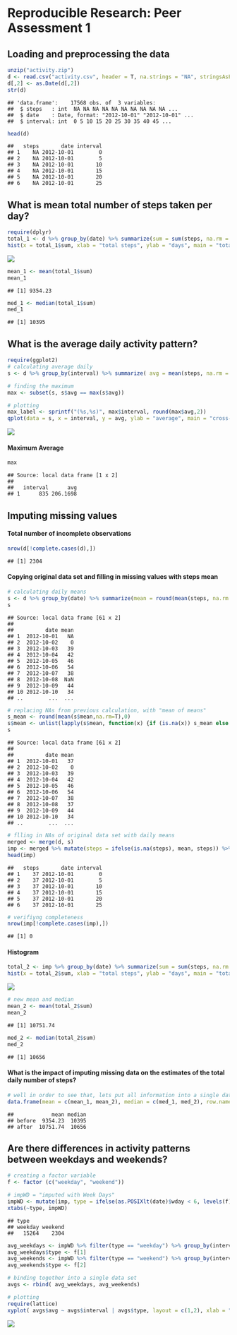 # Reproducible Research: Peer Assessment 1


## Loading and preprocessing the data

```r
unzip("activity.zip")
d <- read.csv("activity.csv", header = T, na.strings = "NA", stringsAsFactor = F)
d[,2] <- as.Date(d[,2])
str(d)
```

```
## 'data.frame':	17568 obs. of  3 variables:
##  $ steps   : int  NA NA NA NA NA NA NA NA NA NA ...
##  $ date    : Date, format: "2012-10-01" "2012-10-01" ...
##  $ interval: int  0 5 10 15 20 25 30 35 40 45 ...
```

```r
head(d)
```

```
##   steps       date interval
## 1    NA 2012-10-01        0
## 2    NA 2012-10-01        5
## 3    NA 2012-10-01       10
## 4    NA 2012-10-01       15
## 5    NA 2012-10-01       20
## 6    NA 2012-10-01       25
```

## What is mean total number of steps taken per day?

```r
require(dplyr)
total_1 <- d %>% group_by(date) %>% summarize(sum = sum(steps, na.rm = T))
hist(x = total_1$sum, xlab = "total steps", ylab = "days", main = "total steps per day")
```

![](PA1_template_files/figure-html/unnamed-chunk-2-1.png) 

```r
mean_1 <- mean(total_1$sum)
mean_1
```

```
## [1] 9354.23
```

```r
med_1 <- median(total_1$sum)
med_1
```

```
## [1] 10395
```

## What is the average daily activity pattern?

```r
require(ggplot2)
# calculating average daily
s <- d %>% group_by(interval) %>% summarize( avg = mean(steps, na.rm = T)) 

# finding the maximum
max <- subset(s, s$avg == max(s$avg))

# plotting
max_label <- sprintf("(%s,%s)", max$interval, round(max$avg,2))
qplot(data = s, x = interval, y = avg, ylab = "average", main = "cross-day interval average") + geom_line() + geom_point(data=max, aes(x=interval, y=avg), colour="red", size=3) + annotate("text", max$interval + 200, max$avg, label = max_label, color = "red", size = 4)
```

![](PA1_template_files/figure-html/unnamed-chunk-3-1.png) 

#### Maximum Average 

```r
max
```

```
## Source: local data frame [1 x 2]
## 
##   interval      avg
## 1      835 206.1698
```


## Imputing missing values
#### Total number of incomplete observations

```r
nrow(d[!complete.cases(d),])
```

```
## [1] 2304
```

#### Copying original data set and filling in missing values with steps mean

```r
# calculating daily means
s <- d %>% group_by(date) %>% summarize(mean = round(mean(steps, na.rm = T),0))
s
```

```
## Source: local data frame [61 x 2]
## 
##          date mean
## 1  2012-10-01   NA
## 2  2012-10-02    0
## 3  2012-10-03   39
## 4  2012-10-04   42
## 5  2012-10-05   46
## 6  2012-10-06   54
## 7  2012-10-07   38
## 8  2012-10-08  NaN
## 9  2012-10-09   44
## 10 2012-10-10   34
## ..        ...  ...
```

```r
# replacing NAs from previous calculation, with "mean of means" 
s_mean <- round(mean(s$mean,na.rm=T),0)
s$mean <- unlist(lapply(s$mean, function(x) {if (is.na(x)) s_mean else x}))
s
```

```
## Source: local data frame [61 x 2]
## 
##          date mean
## 1  2012-10-01   37
## 2  2012-10-02    0
## 3  2012-10-03   39
## 4  2012-10-04   42
## 5  2012-10-05   46
## 6  2012-10-06   54
## 7  2012-10-07   38
## 8  2012-10-08   37
## 9  2012-10-09   44
## 10 2012-10-10   34
## ..        ...  ...
```

```r
# flling in NAs of original data set with daily means
merged <- merge(d, s)
imp <- merged %>% mutate(steps = ifelse(is.na(steps), mean, steps)) %>% select(steps, date, interval)
head(imp)
```

```
##   steps       date interval
## 1    37 2012-10-01        0
## 2    37 2012-10-01        5
## 3    37 2012-10-01       10
## 4    37 2012-10-01       15
## 5    37 2012-10-01       20
## 6    37 2012-10-01       25
```

```r
# verifiyng completeness 
nrow(imp[!complete.cases(imp),])
```

```
## [1] 0
```

#### Histogram

```r
total_2 <- imp %>% group_by(date) %>% summarize(sum = sum(steps, na.rm = T))
hist(x = total_2$sum, xlab = "total steps", ylab = "days", main = "total steps per day")
```

![](PA1_template_files/figure-html/unnamed-chunk-7-1.png) 

```r
# new mean and median
mean_2 <- mean(total_2$sum)
mean_2
```

```
## [1] 10751.74
```

```r
med_2 <- median(total_2$sum)
med_2
```

```
## [1] 10656
```
#### What is the impact of imputing missing data on the estimates of the total daily number of steps?

```r
# well in order to see that, lets put all information into a single data frame
data.frame(mean = c(mean_1, mean_2), median = c(med_1, med_2), row.names = c("before", "after"))
```

```
##            mean median
## before  9354.23  10395
## after  10751.74  10656
```

## Are there differences in activity patterns between weekdays and weekends?

```r
# creating a factor variable
f <- factor (c("weekday", "weekend"))

# impWD = "imputed with Week Days"
impWD <- mutate(imp, type = ifelse(as.POSIXlt(date)$wday < 6, levels(f)[1], levels(f)[2]))
xtabs(~type, impWD)
```

```
## type
## weekday weekend 
##   15264    2304
```

```r
avg_weekdays <- impWD %>% filter(type == "weekday") %>% group_by(interval) %>% summarize(avg = mean(steps))
avg_weekdays$type <- f[1]
avg_weekends <- impWD %>% filter(type == "weekend") %>% group_by(interval) %>% summarize(avg = mean(steps))
avg_weekends$type <- f[2]

# binding together into a single data set
avgs <- rbind( avg_weekdays, avg_weekends) 

# plotting
require(lattice)
xyplot( avgs$avg ~ avgs$interval | avgs$type, layout = c(1,2), xlab = "interval", ylab = "Number of steps", type = "l")
```

![](PA1_template_files/figure-html/unnamed-chunk-9-1.png) 
